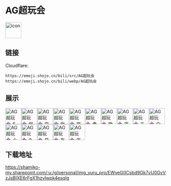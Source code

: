 # AG超玩会
<img src="https://emoji.shojo.cn/bili/src/AG超玩会/icon.png" width="50" height="50" alt="icon">

## 链接
Cloudflare:
```
https://emoji.shojo.cn/bili/src/AG超玩会
https://emoji.shojo.cn/bili/webp/AG超玩会
```
## 展示
<img src="https://emoji.shojo.cn/bili/src/AG超玩会/AG超玩会-6.png" width="50" height="50" alt="AG超玩会-6"><img src="https://emoji.shojo.cn/bili/src/AG超玩会/AG超玩会-保GP.png" width="50" height="50" alt="AG超玩会-保GP"><img src="https://emoji.shojo.cn/bili/src/AG超玩会/AG超玩会-电竞百灵鸟.png" width="50" height="50" alt="AG超玩会-电竞百灵鸟"><img src="https://emoji.shojo.cn/bili/src/AG超玩会/AG超玩会-啾咪啾咪.png" width="50" height="50" alt="AG超玩会-啾咪啾咪"><img src="https://emoji.shojo.cn/bili/src/AG超玩会/AG超玩会-哭哭.png" width="50" height="50" alt="AG超玩会-哭哭"><img src="https://emoji.shojo.cn/bili/src/AG超玩会/AG超玩会-老父亲.png" width="50" height="50" alt="AG超玩会-老父亲"><img src="https://emoji.shojo.cn/bili/src/AG超玩会/AG超玩会-欧皇.png" width="50" height="50" alt="AG超玩会-欧皇"><img src="https://emoji.shojo.cn/bili/src/AG超玩会/AG超玩会-唐僧.png" width="50" height="50" alt="AG超玩会-唐僧"><img src="https://emoji.shojo.cn/bili/src/AG超玩会/AG超玩会-五杀没喽.png" width="50" height="50" alt="AG超玩会-五杀没喽"><img src="https://emoji.shojo.cn/bili/src/AG超玩会/AG超玩会-向日葵.png" width="50" height="50" alt="AG超玩会-向日葵"><img src="https://emoji.shojo.cn/bili/src/AG超玩会/AG超玩会-小明无敌.png" width="50" height="50" alt="AG超玩会-小明无敌"><img src="https://emoji.shojo.cn/bili/src/AG超玩会/AG超玩会-久诚.png" width="50" height="50" alt="AG超玩会-久诚"><img src="https://emoji.shojo.cn/bili/src/AG超玩会/AG超玩会-易烊千北.png" width="50" height="50" alt="AG超玩会-易烊千北"><img src="https://emoji.shojo.cn/bili/src/AG超玩会/AG超玩会-有问题吗？.png" width="50" height="50" alt="AG超玩会-有问题吗？"><img src="https://emoji.shojo.cn/bili/src/AG超玩会/AG超玩会-怎么gian的.png" width="50" height="50" alt="AG超玩会-怎么gian的">

## 下载地址

https://shamiko-my.sharepoint.com/:u:/g/personal/img_yuru_pro/EWveG0Csbd9Gk7vU0GvVzJsBIXE6rFgX1hzvIwpk4esqIg